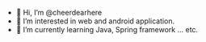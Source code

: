 - 👋 Hi, I’m @cheerdearhere
- 👀 I’m interested in web and android application.
- 🌱 I’m currently learning Java, Spring framework ... etc. 

<!---
cheerdearhere/cheerdearhere is a ✨ special ✨ repository because its `README.md` (this file) appears on your GitHub profile.
You can click the Preview link to take a look at your changes.
--->
